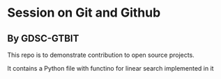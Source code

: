 # Session on Git and Github 
## By GDSC-GTBIT

This repo is to demonstrate contribution to open source projects.

It contains a Python file with functino for linear search implemented in it
